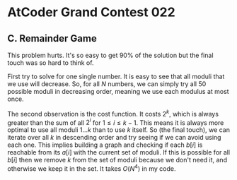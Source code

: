 # AtCoder Grand Contest 022

## C. Remainder Game

This problem hurts. It's so easy to get 90% of the solution but the final touch was so hard to think of. 

First try to solve for one single number. It is easy to see that all moduli that we use will decrease. So, for all $N$ numbers, we can simply try all $50$ possible moduli in decreasing order, meaning we use each modulus at most once. 

The second observation is the cost function. It costs $2^k$, which is always greater than the sum of all $2^i$ for $1\le{i}\le{k-1}$. This means it is always more optimal to use all moduli $1...k$ than to use $k$ itself. So (the final touch), we can iterate over all $k$ in descending order and try seeing if we can avoid using each one. This implies building a graph and checking if each $b[i]$ is reachable from its $a[i]$ with the current set of moduli. If this is possible for all $b[i]$ then we remove $k$ from the set of moduli because we don't need it, and otherwise we keep it in the set. It takes $O(N^4)$ in my code.